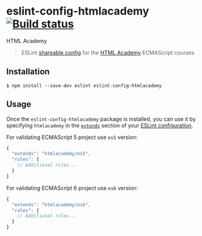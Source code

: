 # eslint-config-htmlacademy [![Build status][travis-image]][travis-url]
HTML Academy
> ESLint [shareable config](http://eslint.org/docs/developer-guide/shareable-configs.html) for the [HTML Academy](http://htmlacademy.org) ECMAScript courses


## Installation

```
$ npm install --save-dev eslint eslint-config-htmlacademy
```


## Usage

Once the `eslint-config-htmlacademy` package is installed, you can use it by specifying `htmlacademy` in the [`extends`](http://eslint.org/docs/user-guide/configuring#extending-configuration-files) section of your [ESLint configuration](http://eslint.org/docs/user-guide/configuring).

For validating ECMAScript 5 project use `es5` version:

```js
{
  "extends": "htmlacademy/es5",
  "rules": {
    // Additional rules...
  }
}
```

For validating ECMAScript 6 project use `es6` version:

```js
{
  "extends": "htmlacademy/es6",
  "rules": {
    // Additional rules...
  }
}
```
[travis-image]: https://travis-ci.org/htmlacademy-javascript/420-superquest.svg?branch=master
[travis-url]: https://travis-ci.org/htmlacademy-javascript/420-superquest